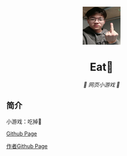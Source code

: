 <p align="center">
  <a href="https://xtsat.github.io/EatYS/"><img src="https://github.com/XTsat/EatYL/blob/main/static/image/ClickBefore-原谅.png?raw=true" width="100" height="100" alt="EatKano"></a>
</p>
<div align="center">

# Eat🐎

_🦌 网页小游戏 🥛_

</div>


## 简介

小游戏：吃掉🐎


[Github Page](https://xtsat.github.io/EatYS/index.html)

[作者Github Page](https://arcxingye.github.io/EatKano/index.html)
